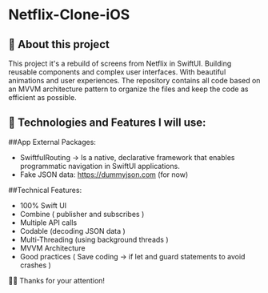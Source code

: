 # Netflix-Clone-iOS

## 📱 About this project
This project it's a rebuild of screens from Netflix in SwiftUI. Building reusable components and complex user interfaces. With beautiful animations and user experiences. 
The repository contains all code based on an MVVM architecture pattern to organize the files and keep the code as efficient as possible.


##  🤔 Technologies and Features I will use:

##App External Packages:
* SwiftfulRouting -> Is a native, declarative framework that enables programmatic navigation in SwiftUI applications.
* Fake JSON data: https://dummyjson.com (for now)

##Technical Features:
* 100% Swift UI
* Combine ( publisher and subscribes )
* Multiple API calls
* Codable (decoding JSON data )
* Multi-Threading (using background threads )
* MVVM Architecture
* Good practices ( Save coding -> if let and guard statements to avoid crashes )


🙏🏽 Thanks for your attention! 
